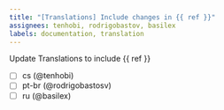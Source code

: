 ```yaml
---
title: "[Translations] Include changes in {{ ref }}"
assignees: tenhobi, rodrigobastov, basilex
labels: documentation, translation
---
```

Update Translations to include {{ ref }}

- [ ] cs (@tenhobi)
- [ ] pt-br (@rodrigobastosv)
- [ ] ru (@basilex)
